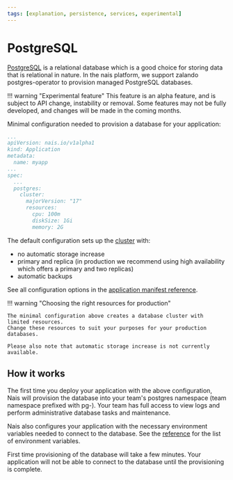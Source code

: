 ```yaml
---
tags: [explanation, persistence, services, experimental]
---
```


# PostgreSQL

[PostgreSQL](https://www.postgresql.org/) is a relational database which is a good choice for storing data that is relational in nature.
In the nais platform, we support zalando postgres-operator to provision managed PostgreSQL databases.

!!! warning "Experimental feature"
    This feature is an alpha feature, and is subject to API change, instability or removal.
    Some features may not be fully developed, and changes will be made in the coming months.

Minimal configuration needed to provision a database for your application:

```yaml title="app.yaml"
...
apiVersion: nais.io/v1alpha1
kind: Application
metadata:
  name: myapp
...
spec:
  ...
  postgres:
    cluster:
      majorVersion: "17"
      resources:
        cpu: 100m
        diskSize: 1Gi
        memory: 2G
```

The default configuration sets up the [cluster](explanations/postgres-cluster.md) with:

- no automatic storage increase
- primary and replica (in production we recommend using high availability which offers a primary and two replicas)
- automatic backups

See all configuration options in the [application manifest reference](../../workloads/application/reference/application-spec.md#postgres).

!!! warning "Choosing the right resources for production"

    The minimal configuration above creates a database cluster with limited resources. 
    Change these resources to suit your purposes for your production databases.

    Please also note that automatic storage increase is not currently available.

## How it works

The first time you deploy your application with the above configuration, Nais will provision the database into your team's postgres namespace (team namespace prefixed with pg-).
Your team has full access to view logs and perform administrative database tasks and maintenance.

Nais also configures your application with the necessary environment variables needed to connect to the database.
See the [reference](reference/README.md#database-connection) for the list of environment variables.

First time provisioning of the database will take a few minutes.
Your application will not be able to connect to the database until the provisioning is complete.
